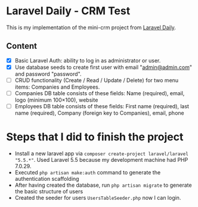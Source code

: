 # Laravel Daily - CRM Test

This is my implementation of the mini-crm project from [Laravel Daily](http://laraveldaily.com/test-junior-laravel-developer-sample-project/).

## Content

- [x] Basic Laravel Auth: ability to log in as administrator or user.
- [x] Use database seeds to create first user with email "admin@admin.com" and password "password".
- [ ] CRUD functionality (Create / Read / Update / Delete) for two menu items: Companies and Employees.
- [ ] Companies DB table consists of these fields: Name (required), email, logo (minimum 100×100), website
- [ ] Employees DB table consists of these fields: First name (required), last name (required), Company (foreign key to Companies), email, phone 
# Steps that I did to finish the project

- Install a new laravel app via `composer create-project laravel/laravel "5.5.*"`. Used Laravel 5.5 because my development machine had PHP 7.0.29.
- Executed `php artisan make:auth` command to generate the authentication scaffolding
- After having created the database, run `php artisan migrate` to generate the basic structure of users
- Created the seeder for users `UsersTableSeeder.php` now I can login.